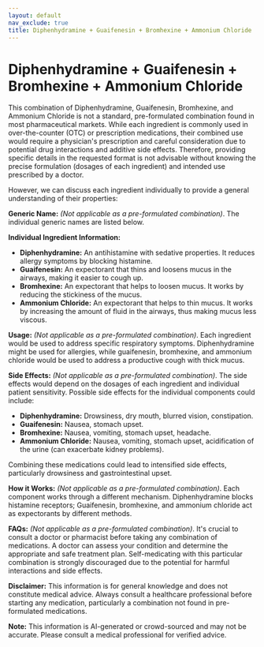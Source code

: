 ```yaml
---
layout: default
nav_exclude: true
title: Diphenhydramine + Guaifenesin + Bromhexine + Ammonium Chloride
---
```


# Diphenhydramine + Guaifenesin + Bromhexine + Ammonium Chloride

This combination of Diphenhydramine, Guaifenesin, Bromhexine, and Ammonium Chloride is not a standard, pre-formulated combination found in most pharmaceutical markets.  While each ingredient is commonly used in over-the-counter (OTC) or prescription medications, their combined use would require a physician's prescription and careful consideration due to potential drug interactions and additive side effects.  Therefore, providing specific details in the requested format is not advisable without knowing the precise formulation (dosages of each ingredient) and intended use prescribed by a doctor.

However, we can discuss each ingredient individually to provide a general understanding of their properties:

**Generic Name:**  *(Not applicable as a pre-formulated combination)*.  The individual generic names are listed below.


**Individual Ingredient Information:**

* **Diphenhydramine:**  An antihistamine with sedative properties.  It reduces allergy symptoms by blocking histamine.
* **Guaifenesin:** An expectorant that thins and loosens mucus in the airways, making it easier to cough up.
* **Bromhexine:**  An expectorant that helps to loosen mucus.  It works by reducing the stickiness of the mucus.
* **Ammonium Chloride:** An expectorant that helps to thin mucus. It works by increasing the amount of fluid in the airways, thus making mucus less viscous.


**Usage:** *(Not applicable as a pre-formulated combination)*. Each ingredient would be used to address specific respiratory symptoms. Diphenhydramine might be used for allergies, while guaifenesin, bromhexine, and ammonium chloride would be used to address a productive cough with thick mucus.


**Side Effects:** *(Not applicable as a pre-formulated combination)*. The side effects would depend on the dosages of each ingredient and individual patient sensitivity.  Possible side effects for the individual components could include:

* **Diphenhydramine:** Drowsiness, dry mouth, blurred vision, constipation.
* **Guaifenesin:** Nausea, stomach upset.
* **Bromhexine:** Nausea, vomiting, stomach upset, headache.
* **Ammonium Chloride:**  Nausea, vomiting, stomach upset, acidification of the urine (can exacerbate kidney problems).

Combining these medications could lead to intensified side effects, particularly drowsiness and gastrointestinal upset.


**How it Works:** *(Not applicable as a pre-formulated combination)*. Each component works through a different mechanism. Diphenhydramine blocks histamine receptors; Guaifenesin, bromhexine, and ammonium chloride act as expectorants by different methods.


**FAQs:** *(Not applicable as a pre-formulated combination)*. It's crucial to consult a doctor or pharmacist before taking any combination of medications.  A doctor can assess your condition and determine the appropriate and safe treatment plan. Self-medicating with this particular combination is strongly discouraged due to the potential for harmful interactions and side effects.


**Disclaimer:** This information is for general knowledge and does not constitute medical advice.  Always consult a healthcare professional before starting any medication, particularly a combination not found in pre-formulated medications.


**Note:** This information is AI-generated or crowd-sourced and may not be accurate. Please consult a medical professional for verified advice.